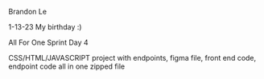   Brandon Le
  
  1-13-23 My birthday :)
  
  All For One Sprint Day 4
  
  CSS/HTML/JAVASCRIPT project with endpoints, figma file, front end code, endpoint code all in one zipped file
